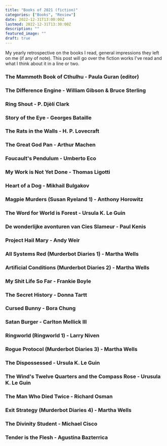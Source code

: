 ```yaml
---
title: "Books of 2021 (fiction)"
categories: ["Books", "Review"]
date: 2022-12-31T13:00:00Z
lastmod: 2022-12-31T13:30:00Z
description: ""
featured_image: ""
draft: true
---
```

My yearly retrospective on the books I read, general impressions they left on me (if any of note). This post will go over the fiction works I've read and what I think about it in a line or two.
<!--more-->
### The Mammoth Book of Cthulhu - Paula Guran (editor) 
### The Difference Engine -  William Gibson & Bruce Sterling 
### Ring Shout -  P. Djèlí Clark 
### Story of the Eye - Georges Bataille 
### The Rats in the Walls - H. P. Lovecraft 
### The Great God Pan - Arthur Machen 
### Foucault's Pendulum - Umberto Eco 
### My Work is Not Yet Done - Thomas Ligotti 
### Heart of a Dog - Mikhail Bulgakov 
### Magpie Murders (Susan Ryeland 1) - Anthony Horowitz 
### The Word for World is Forest - Ursula K. Le Guin 
### De wonderlijke avonturen van Cies Slameur - Paul Kenis 
### Project Hail Mary - Andy Weir 
### All Systems Red (Murderbot Diaries 1) - Martha Wells 
### Artificial Conditions (Murderbot Diaries 2) - Martha Wells 
### My Shit Life So Far - Frankie Boyle 
### The Secret History - Donna Tartt 
### Cursed Bunny - Bora Chung 
### Satan Burger - Carlton Mellick III 
### Ringworld (Ringworld 1) - Larry Niven 
### Rogue Protocol (Murderbot Diaries 3) - Martha Wells 
### The Dispossessed - Ursula K. Le Guin 
### The Wind's Twelve Quarters and the Compass Rose - Urusula K. Le Guin 
### The Man Who Died Twice - Richard Osman 
### Exit Strategy (Murderbot Diaries 4) - Martha Wells 
### The Divinity Student - Michael Cisco
### Tender is the Flesh - Agustina Bazterrica
